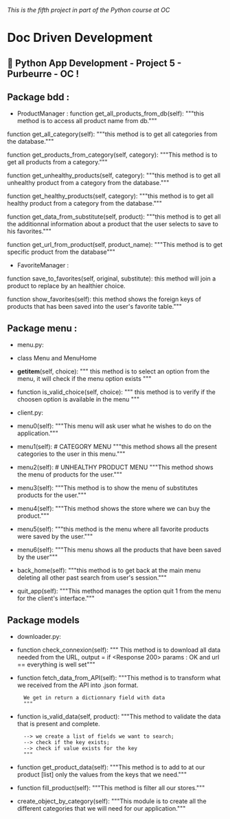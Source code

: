 *This is the fifth project in part of the Python course at OC*

# Doc Driven Development

## :snake: Python App Development - Project 5 - Purbeurre - OC !

## Package bdd : 

* ProductManager :
function get_all_products_from_db(self):
        """this method is to access all product name from  db."""

function get_all_category(self):
        """this method is to get all categories from the database."""

function get_products_from_category(self, category):
        """This method is to get all products from a category."""

function get_unhealthy_products(self, category):
        """this method is to get all unhealthy product from a category from the
        database."""

function get_healthy_products(self, category):
        """this method is to get all healthy product from a category from the
        database."""

function get_data_from_substitute(self, product):
        """this method is to get all the additionnal information about a
        product that the user selects to save to his favorites."""

function get_url_from_product(self, product_name):
        """This method is to get specific product
        from the database"""

* FavoriteManager :

function save_to_favorites(self, original, substitute): this method will join a product to replace by an healthier choice.

function show_favorites(self): this method shows the foreign keys of products that has been saved into the user's favorite table."""


## Package menu :

* menu.py:
- class Menu and MenuHome

- __getitem__(self, choice):
        """ this method  is  to  select  an option from the
        menu, it will check  if the menu option exists """

- function is_valid_choice(self, choice):
        """  this method is  to  verify if the  choosen
        option is available in the menu """

* client.py:
- menu0(self): """This menu will ask user what he wishes to do on the application."""

- menu1(self):  # CATEGORY MENU
        """this method shows all the present categories to the user in this
        menu."""

- menu2(self):  # UNHEALTHY PRODUCT MENU
        """This method shows the menu of products for the user."""

- menu3(self):
        """This method is to show the menu of substitutes
        products for the user."""

- menu4(self):
        """This method shows the store where we can buy the product."""

- menu5(self):
        """this method is the menu where all favorite products were saved by
        the user."""

- menu6(self):
        """This menu shows all the products that have been
        saved by the user"""

- back_home(self):
        """this method is to get back at the main menu deleting all other past
        search from user's session."""

- quit_app(self):
        """This method manages the option quit 1 from the menu for the client's
        interface."""



## Package models

* downloader.py:
- function check_connexion(self):
        """ This method is to download all data needed
        from the URL,
        output = if <Response 200> params : OK
        and url == everything is well set"""

- function fetch_data_from_API(self):
        """This method is to transform what we received from
        the API into .json format.

        We get in return a dictionnary field with data
        """

- function is_valid_data(self, product):
        """This method to validate the data that is present and complete.

        --> we create a list of fields we want to search;
        --> check if the key exists;
        --> check if value exists for the key
        """

- function get_product_data(self):
        """This method is to add to at our product [list] only the values from
        the keys that we need."""


- function fill_product(self):
        """This method is filter all our stores."""


- create_object_by_category(self):
        """This module is to create all the different categories that we will
        need for our application."""


